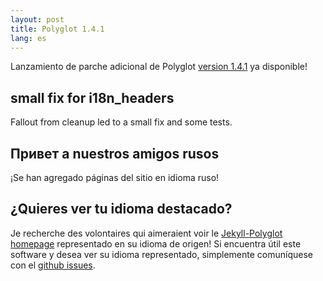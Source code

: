 ```yaml
---
layout: post
title: Polyglot 1.4.1
lang: es
---
```


Lanzamiento de parche adicional de Polyglot [version 1.4.1](https://rubygems.org/gems/jekyll-polyglot/versions/1.4.1) ya disponible!

## small fix for i18n_headers

Fallout from cleanup led to a small fix and some tests.

## Привет a nuestros amigos rusos

¡Se han agregado páginas del sitio en idioma ruso!

## ¿Quieres ver tu idioma destacado?

Je recherche des volontaires qui aimeraient voir le [Jekyll-Polyglot homepage](https://polyglot.untra.io/) representado en su idioma de origen! Si encuentra útil este software y desea ver su idioma representado, simplemente comuníquese con el [github issues](https://github.com/untra/polyglot/issues).
